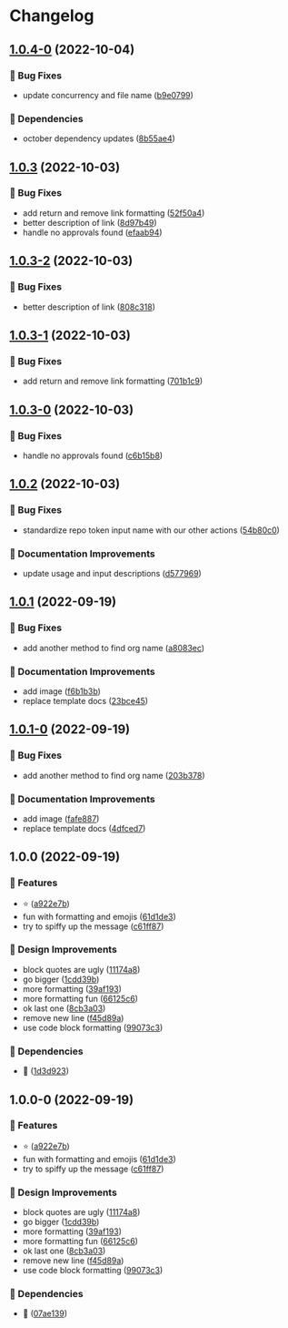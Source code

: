 # Changelog

## [1.0.4-0](https://github.com/agrc/service-now-worknote-action/compare/v1.0.3...v1.0.4-0) (2022-10-04)


### 🐛 Bug Fixes

* update concurrency and file name ([b9e0799](https://github.com/agrc/service-now-worknote-action/commit/b9e079954fc54b3b87d376324ea7c97f36494455))


### 🌲 Dependencies

* october dependency updates ([8b55ae4](https://github.com/agrc/service-now-worknote-action/commit/8b55ae47b887729401ec70fc1c10d6b5f97cceac))

## [1.0.3](https://github.com/agrc/service-now-worknote-action/compare/v1.0.2...v1.0.3) (2022-10-03)


### 🐛 Bug Fixes

* add return and remove link formatting ([52f50a4](https://github.com/agrc/service-now-worknote-action/commit/52f50a4c699a990aa42be2ab826c7d0e0e599b3b))
* better description of link ([8d97b49](https://github.com/agrc/service-now-worknote-action/commit/8d97b49b17aaa5337a542a6f9302e8a40cb6c31c))
* handle no approvals found ([efaab94](https://github.com/agrc/service-now-worknote-action/commit/efaab943b61b0790c1da2404e2b9b2513613ffaf))

## [1.0.3-2](https://github.com/agrc/service-now-worknote-action/compare/v1.0.3-1...v1.0.3-2) (2022-10-03)


### 🐛 Bug Fixes

* better description of link ([808c318](https://github.com/agrc/service-now-worknote-action/commit/808c3186695e601e86532bfdb069c664a56a2028))

## [1.0.3-1](https://github.com/agrc/service-now-worknote-action/compare/v1.0.3-0...v1.0.3-1) (2022-10-03)


### 🐛 Bug Fixes

* add return and remove link formatting ([701b1c9](https://github.com/agrc/service-now-worknote-action/commit/701b1c999977b9ea1b2859e00de26dce53c6dd16))

## [1.0.3-0](https://github.com/agrc/service-now-worknote-action/compare/v1.0.2...v1.0.3-0) (2022-10-03)


### 🐛 Bug Fixes

* handle no approvals found ([c6b15b8](https://github.com/agrc/service-now-worknote-action/commit/c6b15b81b77b65db4a51f5a6ec52d18d66db333b))

## [1.0.2](https://github.com/agrc/service-now-worknote-action/compare/v1.0.1...v1.0.2) (2022-10-03)


### 🐛 Bug Fixes

* standardize repo token input name with our other actions ([54b80c0](https://github.com/agrc/service-now-worknote-action/commit/54b80c0ed1751c8d38956fbd317a2adff5b78439))


### 📖 Documentation Improvements

* update usage and input descriptions ([d577969](https://github.com/agrc/service-now-worknote-action/commit/d5779693bc7c45773c358f048a23fd65fa15597c))

## [1.0.1](https://github.com/agrc/service-now-worknote-action/compare/v1.0.0...v1.0.1) (2022-09-19)


### 🐛 Bug Fixes

* add another method to find org name ([a8083ec](https://github.com/agrc/service-now-worknote-action/commit/a8083ecaae1f26830924cd6de3f55315254928a1))


### 📖 Documentation Improvements

* add image ([f6b1b3b](https://github.com/agrc/service-now-worknote-action/commit/f6b1b3bb923942077fbc0a8cafbd923fcfed7aeb))
* replace template docs ([23bce45](https://github.com/agrc/service-now-worknote-action/commit/23bce45e716e9f4cb22c32af26b6ab432aed2ec9))

## [1.0.1-0](https://github.com/agrc/service-now-worknote-action/compare/v1.0.0...v1.0.1-0) (2022-09-19)


### 🐛 Bug Fixes

* add another method to find org name ([203b378](https://github.com/agrc/service-now-worknote-action/commit/203b378c0f1df75b8b95c37c4c55f9c92b0cee95))


### 📖 Documentation Improvements

* add image ([fafe887](https://github.com/agrc/service-now-worknote-action/commit/fafe8878e3798213ff01ca9f702aa830aa62b22f))
* replace template docs ([4dfced7](https://github.com/agrc/service-now-worknote-action/commit/4dfced74f889139342182feee49892ce80f854c7))

## 1.0.0 (2022-09-19)


### 🚀 Features

* :star: ([a922e7b](https://github.com/agrc/service-now-worknote-action/commit/a922e7b07968fa25dbfd8b8f7d3b6781bf8be3cb))
* fun with formatting and emojis ([61d1de3](https://github.com/agrc/service-now-worknote-action/commit/61d1de349d3826ba7756eea40d060370e93f73f5))
* try to spiffy up the message ([c61ff87](https://github.com/agrc/service-now-worknote-action/commit/c61ff8736e08bb55109a3b770bae91e556c617a4))


### 🎨 Design Improvements

* block quotes are ugly ([11174a8](https://github.com/agrc/service-now-worknote-action/commit/11174a8dec0d2e6fa622072f93fe696c18c4372e))
* go bigger ([1cdd39b](https://github.com/agrc/service-now-worknote-action/commit/1cdd39b45352f3fec7ea0493301f45410de3e5ed))
* more formatting ([39af193](https://github.com/agrc/service-now-worknote-action/commit/39af19345b6bda55e874e3f569f544896720782c))
* more formatting fun ([66125c6](https://github.com/agrc/service-now-worknote-action/commit/66125c63769ad4e8744a145a42d4da1db6098fc6))
* ok last one ([8cb3a03](https://github.com/agrc/service-now-worknote-action/commit/8cb3a033aad35fa3f0edad925e003a00424b9f37))
* remove new line ([f45d89a](https://github.com/agrc/service-now-worknote-action/commit/f45d89a8d8c37a6c8a8370cc1aa3cd83f75dec8b))
* use code block formatting ([99073c3](https://github.com/agrc/service-now-worknote-action/commit/99073c3148b6b6d625adfb412042a9420d3f634e))


### 🌲 Dependencies

* :evergreen_tree: ([1d3d923](https://github.com/agrc/service-now-worknote-action/commit/1d3d92392b7bd2339c2fb0417b092e008ca7186c))

## 1.0.0-0 (2022-09-19)


### 🚀 Features

* :star: ([a922e7b](https://github.com/agrc/service-now-worknote-action/commit/a922e7b07968fa25dbfd8b8f7d3b6781bf8be3cb))
* fun with formatting and emojis ([61d1de3](https://github.com/agrc/service-now-worknote-action/commit/61d1de349d3826ba7756eea40d060370e93f73f5))
* try to spiffy up the message ([c61ff87](https://github.com/agrc/service-now-worknote-action/commit/c61ff8736e08bb55109a3b770bae91e556c617a4))


### 🎨 Design Improvements

* block quotes are ugly ([11174a8](https://github.com/agrc/service-now-worknote-action/commit/11174a8dec0d2e6fa622072f93fe696c18c4372e))
* go bigger ([1cdd39b](https://github.com/agrc/service-now-worknote-action/commit/1cdd39b45352f3fec7ea0493301f45410de3e5ed))
* more formatting ([39af193](https://github.com/agrc/service-now-worknote-action/commit/39af19345b6bda55e874e3f569f544896720782c))
* more formatting fun ([66125c6](https://github.com/agrc/service-now-worknote-action/commit/66125c63769ad4e8744a145a42d4da1db6098fc6))
* ok last one ([8cb3a03](https://github.com/agrc/service-now-worknote-action/commit/8cb3a033aad35fa3f0edad925e003a00424b9f37))
* remove new line ([f45d89a](https://github.com/agrc/service-now-worknote-action/commit/f45d89a8d8c37a6c8a8370cc1aa3cd83f75dec8b))
* use code block formatting ([99073c3](https://github.com/agrc/service-now-worknote-action/commit/99073c3148b6b6d625adfb412042a9420d3f634e))


### 🌲 Dependencies

* :evergreen_tree: ([07ae139](https://github.com/agrc/service-now-worknote-action/commit/07ae13993463b6e427f51e702296d439b7467cf8))
